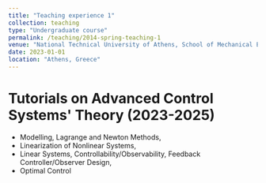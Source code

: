 ```yaml
---
title: "Teaching experience 1"
collection: teaching
type: "Undergraduate course"
permalink: /teaching/2014-spring-teaching-1
venue: "National Technical University of Athens, School of Mechanical Engineering"
date: 2023-01-01
location: "Athens, Greece"
---
```


Tutorials on Advanced Control Systems' Theory (2023-2025)
======
- Modelling, Lagrange and Newton Methods,
- Linearization of Nonlinear Systems,
- Linear Systems, Controllability/Observability, Feedback Controller/Observer Design,
- Optimal Control 
